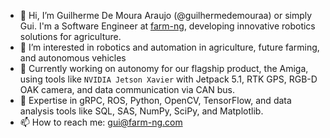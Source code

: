 - 👋 Hi, I’m Guilherme De Moura Araujo (@guilhermedemouraa) or simply Gui. I'm a Software Engineer at [farm-ng](https://farm-ng.com/), developing innovative robotics solutions for agriculture.
- 👀 I’m interested in robotics and automation in agriculture, future farming, and autonomous vehicles
- 🤖 Currently working on autonomy for our flagship product, the Amiga, using tools like `NVIDIA Jetson Xavier` with Jetpack 5.1, RTK GPS, RGB-D OAK camera, and data communication via CAN bus.
- 🔬 Expertise in gRPC, ROS, Python, OpenCV, TensorFlow, and data analysis tools like SQL, SAS, NumPy, SciPy, and Matplotlib.
- 📫 How to reach me: gui@farm-ng.com

<!---
guilhermedemouraa/guilhermedemouraa is a ✨ special ✨ repository because its `README.md` (this file) appears on your GitHub profile.
You can click the Preview link to take a look at your changes.
--->
